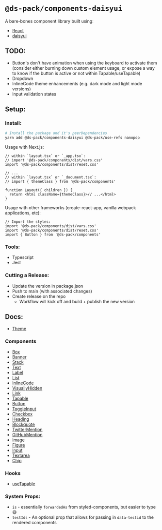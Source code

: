# `@ds-pack/components-daisyui`

A bare-bones component library built using:

- [React](https://reactjs.org/)
- [daisyui](https://daisyui.com/)

## TODO:

- Button's don't have animation when using the keyboard to activate them
  (consider either burning down custom element usage, or expose a way to know if
  the button is active or not within Tapable/useTapable)
- Dropdown
- InlineCode theme enhancements (e.g. dark mode and light mode versions)
- Input validation states

## Setup:

### Install:

```sh
# Install the package and it's peerDependencies
yarn add @ds-pack/components-daisyui @ds-pack/use-refs nanopop
```

Usage with Next.js:

```tsx
// within `layout.tsx` or `_app.tsx`:
// import '@ds-pack/components/dist/vars.css'
import '@ds-pack/components/dist/reset.css'

// ...
// within `layout.tsx` or `_document.tsx`:
// import { themeClass } from '@ds-pack/components'

function Layout({ children }) {
  return <html className={themeClass}>// ...</html>
}
```

Usage with other frameworks (create-react-app, vanilla webpack applications,
etc):

```tsx
// Import the styles:
import '@ds-pack/components/dist/vars.css'
import '@ds-pack/components/dist/reset.css'
import { Button } from '@ds-pack/components'
```

### Tools:

- Typescript
- Jest

### Cutting a Release:

- Update the version in package.json
- Push to main (with associated changes)
- Create release on the repo
  - Workflow will kick off and build + publish the new version

## Docs:

- [Theme](./src/theme.md)

### Components

- [Box](./src/Box/readme.md)
- [Banner](./src/Banner/readme.md)
- [Stack](./src/Stack/readme.md)
- [Text](./src/Text/readme.md)
- [Label](./src/Label/readme.md)
- [List](./src/List/readme.md)
- [InlineCode](./src/InlineCode/readme.md)
- [VisuallyHidden](./src/VisuallyHidden/readme.md)
- [Link](./src/Link/readme.md)
- [Tapable](./src/Tapable/readme.md)
- [Button](./src/Button/readme.md)
- [ToggleInput](./src/ToggleInput/readme.md)
- [Checkbox](./src/Checkbox/readme.md)
- [Heading](./src/Heading/readme.md)
- [Blockquote](./src/Blockquote/readme.md)
- [TwitterMention](./src/TwitterMention/readme.md)
- [GitHubMention](./src/GitHubMention/readme.md)
- [Image](./src/Image/readme.md)
- [Figure](./src/Figure/readme.md)
- [Input](./src/Input/readme.md)
- [Textarea](./src/Textarea/readme.md)
- [Chip](./src/Chip/readme.md)

### Hooks

- [useTapable](./src/useTapable.md)

### System Props:

- `is` - essentially `forwardedAs` from styled-components, but easier to type 😄
- `testIds` - An optional prop that allows for passing in `data-testid` to the
  rendered components
